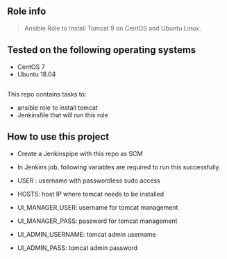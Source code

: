 ## Role info

> Ansible Role to Install Tomcat 9 on CentOS and Ubuntu Linux.


## Tested on the following operating systems

- CentOS 7
- Ubuntu 18.04


## 

This repo contains tasks to:

- ansible role to install tomcat
- Jenkinsfile that will run this role

## How to use this project

- Create a Jenkinspipe with this repo as SCM
- In Jenkins job, following variables are required to run this successfully.

 - USER : username with passwordless sudo access
 - HOSTS: host IP where tomcat needs to be installed
 - UI_MANAGER_USER: username for tomcat management
 - UI_MANAGER_PASS: password for tomcat management
 - UI_ADMIN_USERNAME: tomcat admin username
 - UI_ADMIN_PASS: tomcat admin password
